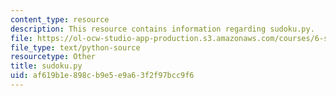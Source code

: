 ```yaml
---
content_type: resource
description: This resource contains information regarding sudoku.py.
file: https://ol-ocw-studio-app-production.s3.amazonaws.com/courses/6-s095-programming-for-the-puzzled-january-iap-2018/af619b1e898cb9e5e9a63f2f97bcc9f6_sudoku.py
file_type: text/python-source
resourcetype: Other
title: sudoku.py
uid: af619b1e-898c-b9e5-e9a6-3f2f97bcc9f6
---
```

